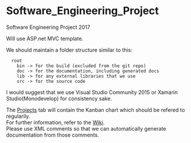 # Software_Engineering_Project
Software Engineering Project 2017  

Will use ASP.net MVC template.

We should maintain a folder structure similar to this:

```
  root
    bin -> for the build (excluded from the git repo)
    doc -> for the documentation, including generated docs
    lib -> for any external libraries that we use
    src -> for the source code
```

I would suggest that we use Visual Studio Community 2015 or Xamarin Studio(Monodevelop) for consistency sake.  

The [Projects](https://github.com/JRud52/Software_Engineering_Project/projects/1) tab will contain the Kanban chart which should be refered to regularily.  
For further information, refer to the [Wiki](https://github.com/JRud52/Software_Engineering_Project/wiki).  
Please use XML comments so that we can automatically generate documentation from those comments.  

